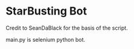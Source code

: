# StarBusting Bot
Credit to SeanDaBlack for the basis of the script.

main.py is selenium python bot.

